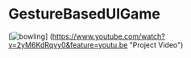 # GestureBasedUIGame


[![bowling](https://img.youtube.com/vi/2yM6KdRqvy0/0.jpg)]
(https://www.youtube.com/watch?v=2yM6KdRqvy0&feature=youtu.be "Project Video")
